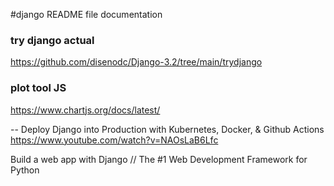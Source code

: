 #django README file documentation

### try django actual
https://github.com/disenodc/Django-3.2/tree/main/trydjango

### plot tool JS
https://www.chartjs.org/docs/latest/


-- Deploy Django into Production with Kubernetes, Docker, & Github Actions
https://www.youtube.com/watch?v=NAOsLaB6Lfc


Build a web app with Django // The #1 Web Development Framework for Python

